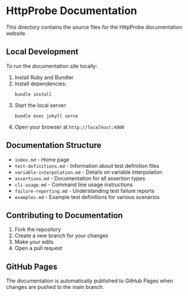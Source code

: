 # HttpProbe Documentation

This directory contains the source files for the HttpProbe documentation website.

## Local Development

To run the documentation site locally:

1. Install Ruby and Bundler
2. Install dependencies:
   ```
   bundle install
   ```
3. Start the local server:
   ```
   bundle exec jekyll serve
   ```
4. Open your browser at `http://localhost:4000`

## Documentation Structure

- `index.md` - Home page
- `test-definitions.md` - Information about test definition files
- `variable-interpolation.md` - Details on variable interpolation
- `assertions.md` - Documentation for all assertion types
- `cli-usage.md` - Command line usage instructions
- `failure-reporting.md` - Understanding test failure reports
- `examples.md` - Example test definitions for various scenarios

## Contributing to Documentation

1. Fork the repository
2. Create a new branch for your changes
3. Make your edits
4. Open a pull request

## GitHub Pages

The documentation is automatically published to GitHub Pages when changes are pushed to the main branch.